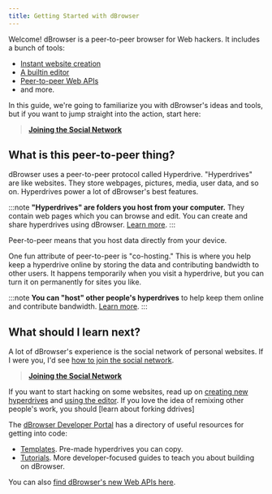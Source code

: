 ```yaml
---
title: Getting Started with dBrowser
---
```


Welcome! dBrowser is a peer-to-peer browser for Web hackers. It includes a bunch of tools:

* [Instant website creation](developers/creating-new-ddrives.md)
* [A builtin editor](developers/using-the-editor.md)
* [Peer-to-peer Web APIs](/#apis)
* and more.

In this guide, we're going to familiarize you with dBrowser's ideas and tools, but if you want to jump straight into the action, start here:

> **[Joining the Social Network](joining-the-social-network.md)**

## What is this peer-to-peer thing?

dBrowser uses a peer-to-peer protocol called Hyperdrive. "Hyperdrives" are like websites. They store webpages, pictures, media, user data, and so on. Hyperdrives power a lot of dBrowser's best features.

:::note
**"Hyperdrives" are folders you host from your computer.** They contain web pages which you can browse and edit. You can create and share hyperdrives using dBrowser. [Learn more](developers/creating-new-ddrives.md).
:::

Peer-to-peer means that you host data directly from your device.

One fun attribute of peer-to-peer is "co-hosting." This is where you help keep a hyperdrive online by storing the data and contributing bandwidth to other users. It happens temporarily when you visit a hyperdrive, but you can turn it on permanently for sites you like.

:::note
**You can "host" other people's hyperdrives** to help keep them online and contribute bandwidth. [Learn more](developers/hosting-ddrives.md).
:::

## What should I learn next?

A lot of dBrowser's experience is the social network of personal websites. If I were you, I'd see [how to join the social network](joining-the-social-network.md).

> **[Joining the Social Network](joining-the-social-network.md)**

If you want to start hacking on some websites, read up on [creating new hyperdrives](developers/creating-new-ddrives.md) and [using the editor](developers/using-the-editor.md). If you love the idea of remixing other people's work, you should [learn about forking ddrives]

The [dBrowser Developer Portal](https://dBrowser.dev/) has a directory of useful resources for getting into code:

* [Templates](https://dBrowser.dev/docs/templates/). Pre-made hyperdrives you can copy.
* [Tutorials](https://dBrowser.dev/docs/tutorials/). More developer-focused guides to teach you about building on dBrowser.

You can also [find dBrowser's new Web APIs here](/#apis).
